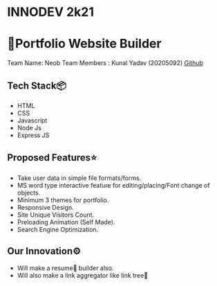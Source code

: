 # INNODEV 2k21
<h1>🚀Portfolio Website Builder</h1>
Team Name: Neob
Team Members : Kunal Yadav (20205092) <a href="https://github.com/metakunal">Github</a>

<h2>Tech Stack📦</h2>
<ul>
  <li>HTML</li>
    <li>CSS</li>
    <li>Javascript</li>  
    <li>Node Js</li>
    <li>Express JS</li>
 </ul> 
 
 <h2>Proposed Features⭐</h2>
<ul>
  <li>Take user data in simple file formats/forms.</li>
<li>MS word type interactive feature for editing/placing/Font change of objects.</li>
<li>Minimum 3 themes for portfolio.</li>
<li>Responsive Design.</li>
<li>Site Unique Visitors Count.</li>
<li>Preloading Animation (Self Made).</li>
<li>Search Engine Optimization.</li>
 </ul>
 
  <h2>Our Innovation⚙</h2>
<ul>
  <li>Will make a resume📄 builder also.</li>
<li>Will also make a link aggregator like link tree🌲</li>
 </ul>
 
 
